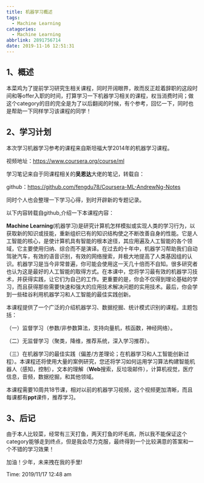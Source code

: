 ```yaml
---
title: 机器学习概述
tags:
  - Machine Learning
catagories:
  - Machine Learning
abbrlink: 2891756714
date: 2019-11-16 12:51:31
---
```

## 1、概述

本菜鸡为了提前学习研究生相关课程，同时开阔眼界，故而反正趁着辞职的这段时间和等offer入职的时间，打算学习一下机器学习相关的课程，权当消费时间；做这个category的目的完全是为了以后翻阅的时候，有个参考，回忆一下，同时也是帮助一下同样学习该课程的同学！
<!--more-->

## 2、学习计划

本次学习机器学习参考的课程来自斯坦福大学2014年的机器学习课程。

视频地址：https://www.coursera.org/course/ml

学习笔记来自于同课程相关的**吴恩达**大佬的笔记，转载自：

github：https://github.com/fengdu78/Coursera-ML-AndrewNg-Notes

同时个人也会整理一下学习心得，到时开辟新的专题记录。

以下内容转载自github,介绍一下本课程内容：

**Machine Learning**(机器学习)是研究计算机怎样模拟或实现人类的学习行为，以获取新的知识或技能，重新组织已有的知识结构使之不断改善自身的性能。它是人工智能的核心，是使计算机具有智能的根本途径，其应用遍及人工智能的各个领域，它主要使用归纳、综合而不是演译。在过去的十年中，机器学习帮助我们自动驾驶汽车，有效的语音识别，有效的网络搜索，并极大地提高了人类基因组的认识。机器学习是当今非常普遍，你可能会使用这一天几十倍而不自知。很多研究者也认为这是最好的人工智能的取得方式。在本课中，您将学习最有效的机器学习技术，并获得实践，让它们为自己的工作。更重要的是，你会不仅得到理论基础的学习，而且获得那些需要快速和强大的应用技术解决问题的实用技术。最后，你会学到一些硅谷利用机器学习和人工智能的最佳实践创新。

本课程提供了一个广泛的介绍机器学习、数据挖掘、统计模式识别的课程。主题包括：

（一）监督学习（参数/非参数算法，支持向量机，核函数，神经网络）。

（二）无监督学习（聚类，降维，推荐系统，深入学习推荐）。

（三）在机器学习的最佳实践（偏差/方差理论；在机器学习和人工智能创新过程）。本课程还将使用大量的案例研究，您还将学习如何运用学习算法构建智能机器人（感知，控制），文本的理解（**Web**搜索，反垃圾邮件），计算机视觉，医疗信息，音频，数据挖掘，和其他领域。

本课程需要10周共18节课，相对以前的机器学习视频，这个视频更加清晰，而且每课都有**ppt**课件，推荐学习。

## 3、后记

由于本人比较菜，经常有三天打鱼，两天打鱼的坏毛病，所以我不能保证这个category能够走到终点，但是我会尽力克服，最终得到一个比较满意的答案和一个不错的学习效果！

加油！少年，未来拽在我的手里!



Time: 2019/11/17 12:48 am



